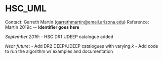 # HSC_UML

Contact: Garreth Martin (garrethmartin@email.arizona.edu)
Reference: Martin 2019c -- **Identifier goes here**

*September 2019*: - HSC DR1 UDEEP catalogue added

*Near future*: - Add DR2 DEEP/UDEEP catalogues with varying *k*
      	       - Add code to run the algorithm w/ examples and documentation